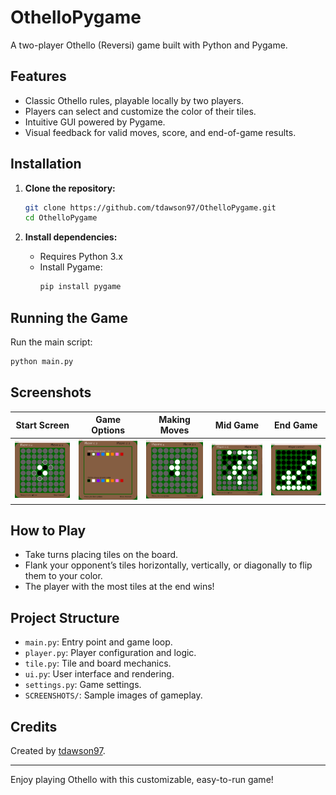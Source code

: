 # OthelloPygame

A two-player Othello (Reversi) game built with Python and Pygame.

## Features

- Classic Othello rules, playable locally by two players.
- Players can select and customize the color of their tiles.
- Intuitive GUI powered by Pygame.
- Visual feedback for valid moves, score, and end-of-game results.

## Installation

1. **Clone the repository:**
   ```bash
   git clone https://github.com/tdawson97/OthelloPygame.git
   cd OthelloPygame
   ```

2. **Install dependencies:**
   - Requires Python 3.x
   - Install Pygame:
     ```bash
     pip install pygame
     ```

## Running the Game

Run the main script:
```bash
python main.py
```

## Screenshots

| Start Screen | Game Options | Making Moves | Mid Game | End Game |
|---|---|---|---|---|
| ![Start_Game](SCREENSHOTS/Start_Game.png) | ![Options](SCREENSHOTS/Options.png) | ![Move_1](SCREENSHOTS/Move_1.png) | ![Mid_Game](SCREENSHOTS/Mid_Game.png) | ![End_Game](SCREENSHOTS/End_Game.png) |

## How to Play

- Take turns placing tiles on the board.
- Flank your opponent’s tiles horizontally, vertically, or diagonally to flip them to your color.
- The player with the most tiles at the end wins!

## Project Structure

- `main.py`: Entry point and game loop.
- `player.py`: Player configuration and logic.
- `tile.py`: Tile and board mechanics.
- `ui.py`: User interface and rendering.
- `settings.py`: Game settings.
- `SCREENSHOTS/`: Sample images of gameplay.

## Credits

Created by [tdawson97](https://github.com/tdawson97).

---

Enjoy playing Othello with this customizable, easy-to-run game!
